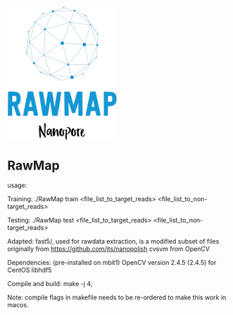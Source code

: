 ![GitHub Logo](logo.png)


# RawMap
usage:

Training:
./RawMap train <file_list_to_target_reads> <file_list_to_non-target_reads>

Testing:
./RawMap test <file_list_to_target_reads> <file_list_to_non-target_reads>

Adapted:
fast5/, used for rawdata extraction, is a modified subset of  files originally from https://github.com/jts/nanopolish
cvsvm from OpenCV

Dependencies: (pre-installed on mbit1)
OpenCV version 2.4.5 (2.4.5) for CentOS
libhdf5


Compile and build:
make -j 4;

Note: compile flags in makefile needs to be re-ordered to make this work in macos.
